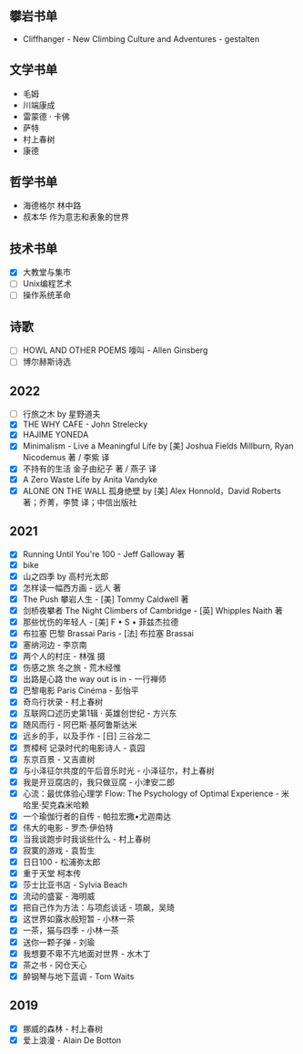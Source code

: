 ## 攀岩书单

* Cliffhanger - New Climbing Culture and Adventures - gestalten

## 文学书单

* 毛姆
* 川端康成
* 雷蒙德 · 卡佛
* 萨特
* 村上春树
* 康德

## 哲学书单

* 海德格尔 林中路
* 叔本华 作为意志和表象的世界

## 技术书单

- [x] 大教堂与集市
- [ ] Unix编程艺术
- [ ] 操作系统革命

## 诗歌

- [ ] HOWL AND OTHER POEMS 嚎叫 - Allen Ginsberg
- [ ] 博尔赫斯诗选

## 2022

- [ ] 行旅之木 by 星野道夫
- [x] THE WHY CAFE - John Strelecky
- [x] HAJIME YONEDA
- [x] Minimalism - Live a Meaningful Life by [美] Joshua Fields Millburn, Ryan Nicodemus 著 / 李紫 译
- [x] 不持有的生活 金子由纪子 著 / 燕子 译
- [x] A Zero Waste Life by Anita Vandyke
- [x] ALONE ON THE WALL 孤身绝壁 by [美] Alex Honnold，David Roberts 著；乔菁，李赞 译；中信出版社

## 2021

- [x] Running Until You're 100 - Jeff Galloway 著
- [x] bike
- [x] 山之四季 by 高村光太郎
- [x] 怎样读一幅西方画 - 远人 著
- [x] The Push 攀岩人生 - [美] Tommy Caldwell 著
- [x] 剑桥夜攀者 The Night Climbers of Cambridge - [英] Whipples Naith 著
- [x] 那些忧伤的年轻人 - [美] F • S • 菲兹杰拉德
- [x] 布拉塞 巴黎 Brassai Paris - [法] 布拉塞 Brassai
- [x] 塞纳河边 - 李京南
- [x] 两个人的村庄 - 林强 摄
- [x] 伤感之旅 冬之旅 - 荒木经惟
- [x] 出路是心路 the way out is in - 一行禅师
- [x] 巴黎电影 Paris Cinéma - 彭怡平
- [x] 奇鸟行状录 - 村上春树
- [x] 互联网口述历史第1辑 · 英雄创世纪 - 方兴东
- [x] 随风而行 - 阿巴斯·基阿鲁斯达米
- [x] 远乡的手，以及手作 - [日] 三谷龙二
- [x] 贾樟柯 记录时代的电影诗人 - 袁园
- [x] 东京百景 - 又吉直树
- [x] 与小泽征尔共度的午后音乐时光 - 小泽征尔，村上春树
- [x] 我是开豆腐店的，我只做豆腐 - 小津安二郎
- [x] 心流：最优体验心理学 Flow: The Psychology of Optimal Experience - 米哈里·契克森米哈赖
- [x] 一个瑜伽行者的自传 - 帕拉宏撒•尤迦南达
- [x] 伟大的电影 - 罗杰·伊伯特
- [x] 当我谈跑步时我谈些什么 - 村上春树 
- [x] 寂寞的游戏 - 袁哲生
- [x] 日日100 - 松浦弥太郎
- [x] 重于天堂 柯本传
- [x] 莎士比亚书店 - Sylvia Beach
- [x] 流动的盛宴 - 海明威
- [x] 把自己作为方法：与项彪谈话 - 项飙，吴琦
- [x] 这世界如露水般短暂 - 小林一茶
- [x] 一茶，猫与四季 - 小林一茶
- [x] 送你一颗子弹 - 刘瑜
- [x] 我想要不卑不亢地面对世界 - 水木丁
- [x] 茶之书 - 冈仓天心
- [x] 醉钢琴与地下蓝调 - Tom Waits

## 2019

- [x] 挪威的森林 - 村上春树
- [x] 爱上浪漫 - Alain De Botton
